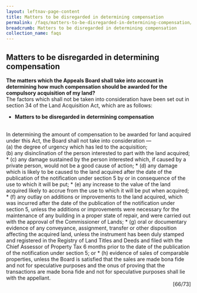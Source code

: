 ```yaml
---
layout: leftnav-page-content
title: Matters to be disregarded in determining compensation
permalink: /faqs/matters-to-be-disregarded-in-determining-compensation/
breadcrumb: Matters to be disregarded in determining compensation
collection_name: faqs
---
```


Matters to be disregarded in determining compensation
---
**The matters which the Appeals Board shall take into account in determining how much compensation should be awarded for the compulsory acquisition of my land?**
<br>
The factors which shall not be taken into consideration have been set out in section 34 of the Land Acquisition Act, which are as follows:
<br>

  * **Matters to be disregarded in determining compensation**
   <br>
   In determining the amount of compensation to be awarded for land acquired under this Act, the Board shall not take into consideration —
<br>
   (a)     the degree of urgency which has led to the acquisition;
   <br>
   (b)    any disinclination of the person interested to part with the land acquired;
  * (c)    any damage sustained by the person interested which, if caused by a private person, would not be a good cause of action;
  * (d)   any damage which is likely to be caused to the land acquired after the date of the publication of the notification under section 5 by or in consequence of the use to which it will be put;
  * (e)  any increase to the value of the land acquired likely to accrue from the use to which it will be put when acquired;
  * (f)    any outlay on additions or improvements to the land acquired, which was incurred after the date of the publication of the notification under section 5, unless the additions or improvements were necessary for the maintenance of any building in a proper state of repair, and were carried out with the approval of the Commissioner of Lands;
  * (g) oral or documentary evidence of any conveyance, assignment, transfer or other disposition affecting the acquired land, unless the instrument has been duly stamped and registered in the Registry of Land Titles and Deeds and filed with the Chief Assessor of Property Tax 6 months prior to the date of the publication of the notification under section 5; or
  * (h)   evidence of sales of comparable properties, unless the Board is satisfied that the sales are made bona fide and not for speculative purposes and the onus of proving that the transactions are made bona fide and not for speculative purposes shall lie with the appellant.

<div style="text-align: right"> [66/73] </div>
